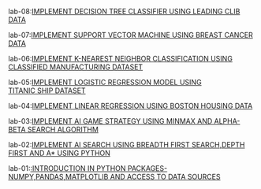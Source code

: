 lab-08:[IMPLEMENT DECISION TREE CLASSIFIER USING LEADING CLIB DATA](https://github.com/ramyakorutla/AIML/blob/main/lab_08.ipynb)

lab-07:[IMPLEMENT SUPPORT VECTOR MACHINE USING BREAST CANCER DATA](https://github.com/ramyakorutla/AIML/blob/main/lab_07.ipynb)

lab-06:[IMPLEMENT K-NEAREST NEIGHBOR CLASSIFICATION USING CLASSIFIED MANUFACTURING DATASET](https://github.com/ramyakorutla/AIML/blob/main/lab_06.ipynb)

lab-05:[IMPLEMENT LOGISTIC REGRESSION MODEL USING TITANIC SHIP DATASET](https://github.com/ramyakorutla/AIML/blob/main/lab_05.ipynb)

lab-04:[IMPLEMENT LINEAR REGRESSION USING BOSTON HOUSING DATA](https://github.com/ramyakorutla/AIML/blob/main/lab04.ipynb)

lab-03:[IMPLEMENT AI GAME STRATEGY USING MINMAX AND ALPHA-BETA SEARCH ALGORITHM](https://github.com/ramyakorutla/AIML/blob/main/lab_03_pynb.ipynb)

lab-02:[IMPLEMENT AI SEARCH USING BREADTH FIRST SEARCH,DEPTH FIRST AND A* USING PYTHON](https://github.com/ramyakorutla/AIML/blob/main/AIML_LAB_02.ipynb)

lab-01:[:INTRODUCTION IN PYTHON PACKAGES-NUMPY,PANDAS,MATPLOTLIB AND ACCESS TO DATA SOURCES](https://github.com/ramyakorutla/AIML/blob/main/lab_01.ipynb)
